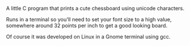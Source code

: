 
A little C program that prints a cute chessboard using unicode characters.

Runs in a terminal so you'll need to set your font size to a high value,
somewhere around 32 points per inch to get a good looking board.

Of course it was developed on Linux in a Gnome terminal using gcc.

